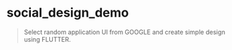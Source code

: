 # social_design_demo

> Select random application UI from GOOGLE and create simple design using FLUTTER.
